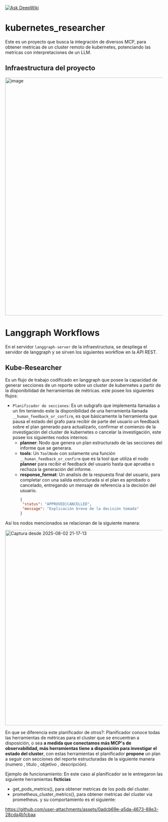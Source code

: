 [![Ask DeepWiki](https://deepwiki.com/badge.svg)](https://deepwiki.com/diegitfk/kubernetes_researcher)
# kubernetes_researcher
Este es un proyecto que busca la integración de diversos MCP, para obtener metricas de un cluster remoto de kubernetes, potenciando las metricas con interpretaciones de un LLM.
## Infraestructura del proyecto
<img width="1280" height="761" alt="image" src="https://github.com/user-attachments/assets/2adb2286-d27a-4d85-95c8-7cdebf85d706" />

# Langgraph Workflows
En el servidor `langgraph-server` de la infraestructura, se despliega el servidor de langgraph y se sirven los siguientes workflow en la API REST.

## Kube-Researcher
Es un flujo de trabajo codificado en langgraph que posee la capacidad de generar secciones de un reporte sobre un cluster de kubernetes a partir de la disponibilidad de herramientas de métricas.
este posee los siguientes flujos:
- `Planificador de secciones`: Es un subgrafo que implementa llamadas a un llm teniendo este la disponibilidad de una herramienta llamada `__human_feedback_or_confirm`, es que básicamente la herramienta que pausa el estado del grafo para recibir de parte del usuario un feedback sobre el plan generado para actualizarlo, confirmar el comienzo de la investigación del cluster de kubernetes o cancelar la investigación, este posee los siguientes nodos internos:
   - **planner**: Nodo que genera un plan estructurado de las secciones del informe que se generara.
   - **tools**: Un `ToolNode` con solamente una función `__human_feedback_or_confirm` que es la tool que utiliza el nodo **planner** para recibir el feedback del usuario hasta que aprueba o rechaza la generación del informe.
   - **response_format**: Un analisis de la respuesta final del usuario, para completar con una salida estructurada si el plan es aprobado o cancelado, entregando un mensaje de referencia a la decisión del usuario.
     ```json
     {
      "status": "APPROVED|CANCELLED",
      "message": "Explicación breve de la decisión tomada"
     }
     ```
Así los nodos mencionados se relacionan de la siguiente manera:

<img width="1043" height="625" alt="Captura desde 2025-08-02 21-17-13" src="https://github.com/user-attachments/assets/9afc2a6d-6105-4ac8-a6ce-6ae2e8c191d7" />


En que se diferencia este planificador de otros?: Planificador conoce todas las herramientas de métricas para el cluster que se encuentran a disposición, o sea **a medida que conectamos más MCP's de observabilidad, más herramientas tiene a disposición para investigar el estado del cluster**, con estas herramientas el planificador **propone** un plan a seguir con secciones del reporte estructuradas de la siguiente manera (numero , titulo , objetivo , descripción).  

Ejemplo de funcionamiento:
En este caso al planificador se le entregaron las siguiente herramientas **ficticias** 
- get_pods_metrics(), para obtener metricas de los pods del cluster.
- prometheus_cluster_metrics(), para obtener metricas del cluster via prometheus.
y su comportamiento es el siguiente:


https://github.com/user-attachments/assets/0adcb69e-a5da-4673-88e3-28cda4b1cbaa






